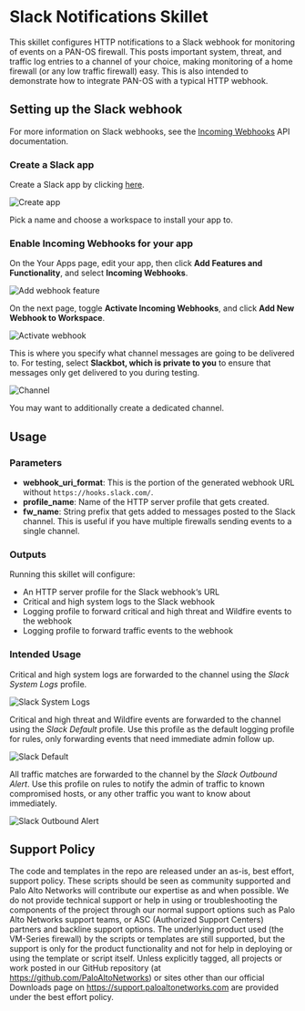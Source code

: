 # Slack Notifications Skillet

This skillet configures HTTP notifications to a Slack webhook for monitoring of
events on a PAN-OS firewall.  This posts important system, threat, and traffic
log entries to a channel of your choice, making monitoring of a home firewall
(or any low traffic firewall) easy.  This is also intended to demonstrate how
to integrate PAN-OS with a typical HTTP webhook. 

## Setting up the Slack webhook

For more information on Slack webhooks, see the
[Incoming Webhooks](https://api.slack.com/incoming-webhooks) API documentation.

### Create a Slack app

Create a Slack app by clicking [here](https://api.slack.com/apps/new).

![Create app](doc/create_app.png)

Pick a name and choose a workspace to install your app to.

### Enable Incoming Webhooks for your app

On the Your Apps page, edit your app, then click
**Add Features and Functionality**, and select **Incoming Webhooks**.

![Add webhook feature](doc/add_webhook_feature.png)

On the next page, toggle **Activate Incoming Webhooks**, and click
**Add New Webhook to Workspace**.

![Activate webhook](doc/activate_webook.png)

This is where you specify what channel messages are going to be delivered to.
For testing, select **Slackbot, which is private to you** to ensure that
messages only get delivered to you during testing.

![Channel](doc/channel.png)

You may want to additionally create a dedicated channel.

## Usage

### Parameters

- **webhook_uri_format**: This is the portion of the generated webhook URL
  without `https://hooks.slack.com/`.
- **profile_name**: Name of the HTTP server profile that gets created.
- **fw_name**: String prefix that gets added to messages posted to the Slack
  channel.  This is useful if you have multiple firewalls sending events to a
  single channel.

### Outputs

Running this skillet will configure:

- An HTTP server profile for the Slack webhook‘s URL
- Critical and high system logs to the Slack webhook
- Logging profile to forward critical and high threat and Wildfire events to the
  webhook
- Logging profile to forward traffic events to the webhook

### Intended Usage

Critical and high system logs are forwarded to the channel using the 
*Slack System Logs* profile.

![Slack System Logs](doc/slack_system_logs.png)

Critical and high threat and Wildfire events are forwarded to the channel using
the *Slack Default* profile.  Use this profile as the default logging profile
for rules, only forwarding events that need immediate admin follow up.

![Slack Default](doc/slack_default.png)

All traffic matches are forwarded to the channel by the *Slack Outbound Alert*.
Use this profile on rules to notify the admin of traffic to known compromised
hosts, or any other traffic you want to know about immediately.

![Slack Outbound Alert](doc/slack_outbound_alert.png)

## Support Policy

The code and templates in the repo are released under an as-is, best effort,
support policy. These scripts should be seen as community supported and
Palo Alto Networks will contribute our expertise as and when possible.
We do not provide technical support or help in using or troubleshooting the
components of the project through our normal support options such as
Palo Alto Networks support teams, or ASC (Authorized Support Centers)
partners and backline support options. The underlying product used
(the VM-Series firewall) by the scripts or templates are still supported,
but the support is only for the product functionality and not for help in
deploying or using the template or script itself. Unless explicitly tagged,
all projects or work posted in our GitHub repository
(at https://github.com/PaloAltoNetworks) or sites other than our official
Downloads page on https://support.paloaltonetworks.com are provided under
the best effort policy.